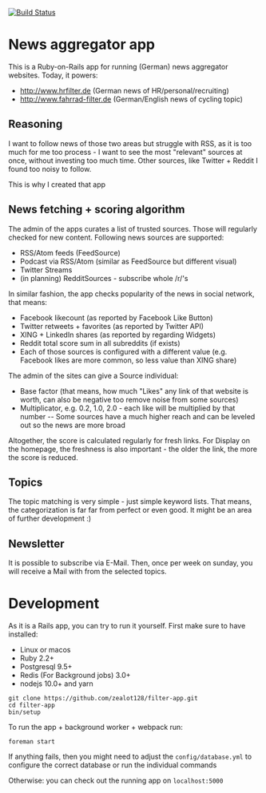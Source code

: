[![Build Status](https://travis-ci.org/zealot128/filter-app.svg)](https://travis-ci.org/zealot128/filter-app)

#  News aggregator app

This is a Ruby-on-Rails app for running (German) news aggregator websites. Today, it powers:

* http://www.hrfilter.de  (German news of HR/personal/recruiting)
* http://www.fahrrad-filter.de (German/English news of cycling topic)


## Reasoning

I want to follow news of those two areas but struggle with RSS, as it is too much for me too process - I want to see the most "relevant" sources at once, without investing too much time. Other sources, like Twitter + Reddit I found too noisy to follow.

This is why I created that app

## News fetching + scoring algorithm

The admin of the apps curates a list of trusted sources. Those will regularly checked for new content. Following news sources are supported:

* RSS/Atom feeds (FeedSource)
* Podcast via RSS/Atom (similar as FeedSource but different visual)
* Twitter Streams
* (in planning) RedditSources - subscribe whole /r/'s


In similar fashion, the app checks popularity of the news in social network, that means:

* Facebook likecount (as reported by Facebook Like Button)
* Twitter retweets + favorites (as reported by Twitter API)
* XING + LinkedIn shares (as reported by regarding Widgets)
* Reddit total score sum in all subreddits (if exists)
* Each of those sources is configured with a different value (e.g. Facebook likes are more common, so less value than XING share)

The admin of the sites can give a Source individual:

* Base factor (that means, how much "Likes" any link of that website is worth, can also be negative too remove noise from some sources)
* Multiplicator, e.g. 0.2, 1.0, 2.0  - each like will be multiplied by that number -- Some sources have a much higher reach and can be leveled out so the news are more broad


Altogether, the score is calculated regularly for fresh links.
For Display on the homepage, the freshness is also important - the older the link, the more the score is reduced.

## Topics

The topic matching is very simple - just simple keyword lists. That means, the categorization is far far from perfect or even good. It might be an area of further development :)

## Newsletter

It is possible to subscribe via E-Mail. Then, once per week on sunday, you will receive a Mail with from the selected topics.

# Development

As it is a Rails app, you can try to run it yourself. First make sure to have installed:

- Linux or macos
- Ruby 2.2+
- Postgresql 9.5+
- Redis (For Background jobs) 3.0+
- nodejs 10.0+ and yarn

```
git clone https://github.com/zealot128/filter-app.git
cd filter-app
bin/setup
```

To run the app + background worker + webpack run:

```
foreman start
```

If anything fails, then you might need to adjust the ``config/database.yml`` to configure the correct database or run the individual commands

Otherwise: you can check out the running app on ``localhost:5000``

